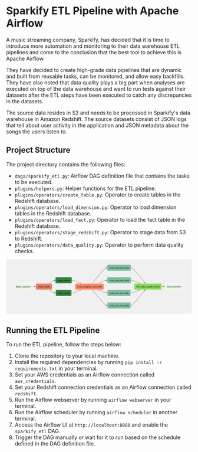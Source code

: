 # Sparkify ETL Pipeline with Apache Airflow

A music streaming company, Sparkify, has decided that it is time to introduce more automation and monitoring to their data warehouse ETL pipelines and come to the conclusion that the best tool to achieve this is Apache Airflow.

They have decided to create high-grade data pipelines that are dynamic and built from reusable tasks, can be monitored, and allow easy backfills. They have also noted that data quality plays a big part when analyses are executed on top of the data warehouse and want to run tests against their datasets after the ETL steps have been executed to catch any discrepancies in the datasets.

The source data resides in S3 and needs to be processed in Sparkify's data warehouse in Amazon Redshift. The source datasets consist of JSON logs that tell about user activity in the application and JSON metadata about the songs the users listen to.



## Project Structure

The project directory contains the following files:

- `dags/sparkify_etl.py`: Airflow DAG definition file that contains the tasks to be executed.
- `plugins/helpers.py`: Helper functions for the ETL pipeline.
- `plugins/operators/create_table.py`: Operator to create tables in the Redshift database.
- `plugins/operators/load_dimension.py`: Operator to load dimension tables in the Redshift database.
- `plugins/operators/load_fact.py`: Operator to load the fact table in the Redshift database.
- `plugins/operators/stage_redshift.py`: Operator to stage data from S3 to Redshift.
- `plugins/operators/data_quality.py`: Operator to perform data quality checks.


<!-- ![](sparkifydb_erd.png) -->
<p align="center">
        <img src="dag.png">
</p>

## Running the ETL Pipeline

To run the ETL pipeline, follow the steps below:

1. Clone the repository to your local machine.
2. Install the required dependencies by running `pip install -r requirements.txt` in your terminal.
3. Set your AWS credentials as an Airflow connection called `aws_credentials`.
4. Set your Redshift connection credentials as an Airflow connection called `redshift`.
5. Run the Airflow webserver by running `airflow webserver` in your terminal.
6. Run the Airflow scheduler by running `airflow scheduler` in another terminal.
7. Access the Airflow UI at `http://localhost:8080` and enable the `sparkify_etl` DAG.
8. Trigger the DAG manually or wait for it to run based on the schedule defined in the DAG definition file.
